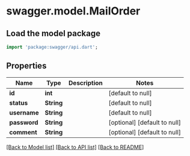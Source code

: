 # swagger.model.MailOrder

## Load the model package
```dart
import 'package:swagger/api.dart';
```

## Properties
Name | Type | Description | Notes
------------ | ------------- | ------------- | -------------
**id** | **int** |  | [default to null]
**status** | **String** |  | [default to null]
**username** | **String** |  | [default to null]
**password** | **String** |  | [optional] [default to null]
**comment** | **String** |  | [optional] [default to null]

[[Back to Model list]](../README.md#documentation-for-models) [[Back to API list]](../README.md#documentation-for-api-endpoints) [[Back to README]](../README.md)

